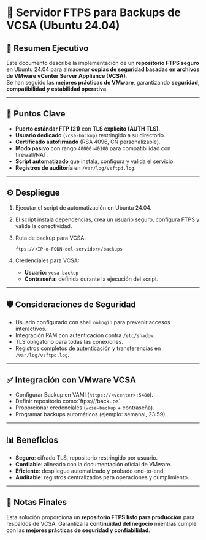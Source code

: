 # 🚀 Servidor FTPS para Backups de VCSA (Ubuntu 24.04)

## 🎯 Resumen Ejecutivo

Este documento describe la implementación de un **repositorio FTPS
seguro** en Ubuntu 24.04 para almacenar **copias de seguridad basadas en
archivos de VMware vCenter Server Appliance (VCSA)**.\
Se han seguido las **mejores prácticas de VMware**, garantizando
**seguridad, compatibilidad y estabilidad operativa**.

------------------------------------------------------------------------

## 🔑 Puntos Clave

-   **Puerto estándar FTP (21)** con **TLS explícito (AUTH TLS)**.
-   **Usuario dedicado** (`vcsa-backup`) restringido a su directorio.
-   **Certificado autofirmado** (RSA 4096, CN personalizable).
-   **Modo pasivo** con rango `40000-40100` para compatibilidad con firewall/NAT.
-   **Script automatizado** que instala, configura y valida el servicio.
-   **Registros de auditoría** en `/var/log/vsftpd.log`.

------------------------------------------------------------------------

## ⚙️ Despliegue

1.  Ejecutar el script de automatización en Ubuntu 24.04.

2.  El script instala dependencias, crea un usuario seguro, configura FTPS y valida la conectividad.

3.  Ruta de backup para VCSA:

        ftps://<IP-o-FQDN-del-servidor>/backups

4.  Credenciales para VCSA:

    -   **Usuario:** `vcsa-backup`
    -   **Contraseña:** definida durante la ejecución del script.

------------------------------------------------------------------------

## 🛡️ Consideraciones de Seguridad

-   Usuario configurado con shell `nologin` para prevenir accesos interactivos.
-   Integración PAM con autenticación contra `/etc/shadow`.
-   TLS obligatorio para todas las conexiones.
-   Registros completos de autenticación y transferencias en `/var/log/vsftpd.log`.

------------------------------------------------------------------------

## ✅ Integración con VMware VCSA

-   Configurar Backup en VAMI (`https://<vcenter>:5480`).
-   Definir repositorio como:\`ftps://<IP-o-FQDN>/backups`
-   Proporcionar credenciales (`vcsa-backup` + contraseña).
-   Programar backups automáticos (ejemplo: semanal, 23:59).

------------------------------------------------------------------------

## 📊 Beneficios

-   **Seguro**: cifrado TLS, repositorio restringido por usuario.
-   **Confiable**: alineado con la documentación oficial de VMware.
-   **Eficiente**: despliegue automatizado y probado end-to-end.
-   **Auditable**: registros centralizados para operaciones y cumplimiento.

------------------------------------------------------------------------

## 📌 Notas Finales

Esta solución proporciona un **repositorio FTPS listo para producción** para respaldos de VCSA.
Garantiza la **continuidad del negocio** mientras cumple con las **mejores prácticas de seguridad y confiabilidad**.

